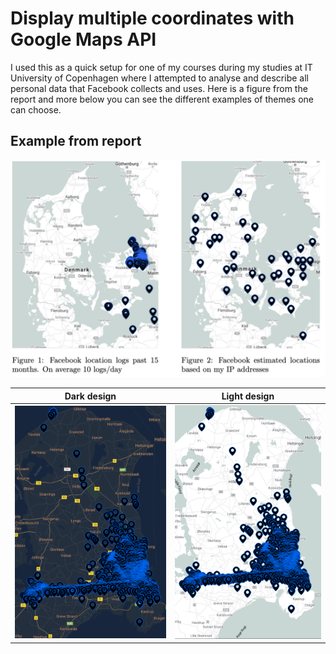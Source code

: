 # Display multiple coordinates with Google Maps API

I used this as a quick setup for one of my courses during my studies at IT University of Copenhagen where I attempted to analyse and describe all personal data that Facebook collects and uses. Here is a figure from the report and more below you can see the different examples of themes one can choose.

## Example from report

![FB location data](./assets/screenshot.png)

Dark design             |  Light design
:-------------------------:|:-------------------------:
![](./assets/realDark.png)  |  ![](./assets/realLight.png)
